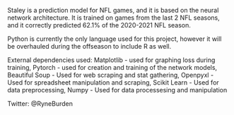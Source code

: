 Staley is a prediction model for NFL games, and it is based on the neural network architecture. It is trained on games from the last 2 NFL seasons, and it correctly predicted 62.1% of the 2020-2021 NFL season. 

Python is currently the only language used for this project, however it will be overhauled during the offseason to include R as well.

External dependencies used:
Matplotlib - used for graphing loss during training,
Pytorch - used for creation and training of the network models,
Beautiful Soup - Used for web scraping and stat gathering,
Openpyxl - Used for spreadsheet manipulation and scraping,
Scikit Learn - Used for data preprocessing,
Numpy - Used for data processesing and manipulation

Twitter: @RyneBurden
